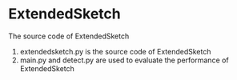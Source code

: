 # ExtendedSketch
The source code of ExtendedSketch
1. extendedsketch.py is the source code of ExtendedSketch
2. main.py and detect.py are used to evaluate the performance of ExtendedSketch
